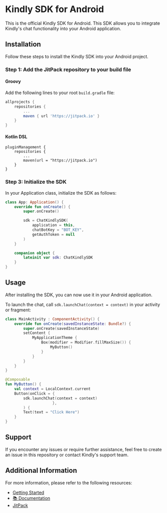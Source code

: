 # Kindly SDK for Android

This is the official Kindly SDK for Android. This SDK allows you to integrate Kindly's chat functionality into your Android application.

## Installation

Follow these steps to install the Kindly SDK into your Android project.

### Step 1: Add the JitPack repository to your build file

#### Groovy

Add the following lines to your root `build.gradle` file:

```gradle
allprojects {
    repositories {
        ...
        maven { url 'https://jitpack.io' }
    }
}
```

#### Kotlin DSL

```
pluginManagement {
    repositories {
        ...
        maven(url = "https://jitpack.io")
    }
}
```

### Step 3: Initialize the SDK

In your Application class, initialize the SDK as follows:

```kotlin
class App: Application() {
    override fun onCreate() {
        super.onCreate()

        sdk = ChatKindlySDK(
            application = this,
            chatBotKey = "BOT_KEY",
            getAuthToken = null
        )
    }

    companion object {
        lateinit var sdk: ChatKindlySDK
    }
}
```

## Usage

After installing the SDK, you can now use it in your Android application. 

To launch the chat, call `sdk.launchChat(context = context)` in your activity or fragment:

```kotlin
class MainActivity : ComponentActivity() {
    override fun onCreate(savedInstanceState: Bundle?) {
        super.onCreate(savedInstanceState)
        setContent {
            MyApplicationTheme {
                Box(modifier = Modifier.fillMaxSize()) {
                    MyButton()
                }
            }
        }
    }
}

@Composable
fun MyButton() {
    val context = LocalContext.current
    Button(onClick = {
        sdk.launchChat(context = context)
                     },
        ) {
        Text(text = "Click Here")
    }
}
```

## Support

If you encounter any issues or require further assistance, feel free to create an issue in this repository or contact Kindly's support team.

## Additional Information

For more information, please refer to the following resources:

- [Getting Started](https://github.com/kindly-ai/sdk-chat-android/wiki)
- [📚 Documentation](https://kindly-ai.github.io/sdk-chat-android/)
- [JitPack](https://jitpack.io/#kindly-ai/sdk-chat-android)